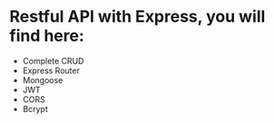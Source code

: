 # Restful API with Express, you will find here:
- Complete CRUD
- Express Router
- Mongoose
- JWT
- CORS
- Bcrypt
